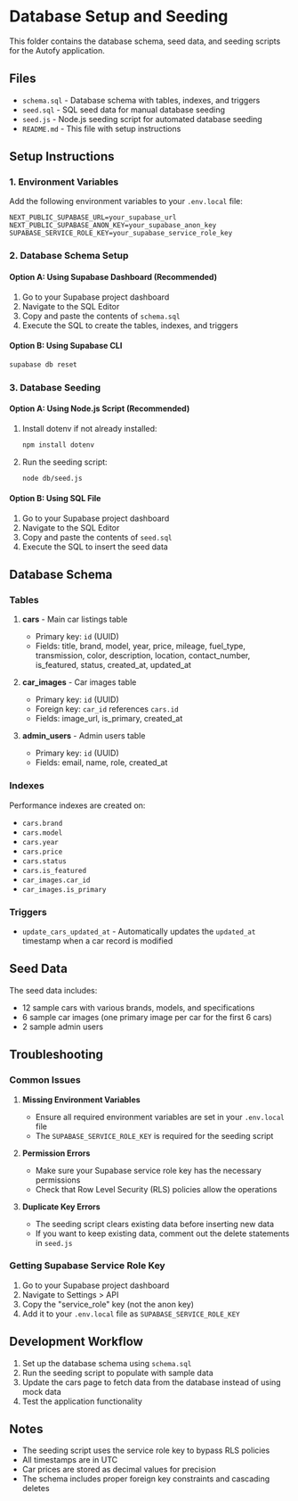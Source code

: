 # Database Setup and Seeding

This folder contains the database schema, seed data, and seeding scripts for the Autofy application.

## Files

- `schema.sql` - Database schema with tables, indexes, and triggers
- `seed.sql` - SQL seed data for manual database seeding
- `seed.js` - Node.js seeding script for automated database seeding
- `README.md` - This file with setup instructions

## Setup Instructions

### 1. Environment Variables

Add the following environment variables to your `.env.local` file:

```env
NEXT_PUBLIC_SUPABASE_URL=your_supabase_url
NEXT_PUBLIC_SUPABASE_ANON_KEY=your_supabase_anon_key
SUPABASE_SERVICE_ROLE_KEY=your_supabase_service_role_key
```

### 2. Database Schema Setup

#### Option A: Using Supabase Dashboard (Recommended)
1. Go to your Supabase project dashboard
2. Navigate to the SQL Editor
3. Copy and paste the contents of `schema.sql`
4. Execute the SQL to create the tables, indexes, and triggers

#### Option B: Using Supabase CLI
```bash
supabase db reset
```

### 3. Database Seeding

#### Option A: Using Node.js Script (Recommended)
1. Install dotenv if not already installed:
   ```bash
   npm install dotenv
   ```

2. Run the seeding script:
   ```bash
   node db/seed.js
   ```

#### Option B: Using SQL File
1. Go to your Supabase project dashboard
2. Navigate to the SQL Editor
3. Copy and paste the contents of `seed.sql`
4. Execute the SQL to insert the seed data

## Database Schema

### Tables

1. **cars** - Main car listings table
   - Primary key: `id` (UUID)
   - Fields: title, brand, model, year, price, mileage, fuel_type, transmission, color, description, location, contact_number, is_featured, status, created_at, updated_at

2. **car_images** - Car images table
   - Primary key: `id` (UUID)
   - Foreign key: `car_id` references `cars.id`
   - Fields: image_url, is_primary, created_at

3. **admin_users** - Admin users table
   - Primary key: `id` (UUID)
   - Fields: email, name, role, created_at

### Indexes

Performance indexes are created on:
- `cars.brand`
- `cars.model`
- `cars.year`
- `cars.price`
- `cars.status`
- `cars.is_featured`
- `car_images.car_id`
- `car_images.is_primary`

### Triggers

- `update_cars_updated_at` - Automatically updates the `updated_at` timestamp when a car record is modified

## Seed Data

The seed data includes:
- 12 sample cars with various brands, models, and specifications
- 6 sample car images (one primary image per car for the first 6 cars)
- 2 sample admin users

## Troubleshooting

### Common Issues

1. **Missing Environment Variables**
   - Ensure all required environment variables are set in your `.env.local` file
   - The `SUPABASE_SERVICE_ROLE_KEY` is required for the seeding script

2. **Permission Errors**
   - Make sure your Supabase service role key has the necessary permissions
   - Check that Row Level Security (RLS) policies allow the operations

3. **Duplicate Key Errors**
   - The seeding script clears existing data before inserting new data
   - If you want to keep existing data, comment out the delete statements in `seed.js`

### Getting Supabase Service Role Key

1. Go to your Supabase project dashboard
2. Navigate to Settings > API
3. Copy the "service_role" key (not the anon key)
4. Add it to your `.env.local` file as `SUPABASE_SERVICE_ROLE_KEY`

## Development Workflow

1. Set up the database schema using `schema.sql`
2. Run the seeding script to populate with sample data
3. Update the cars page to fetch data from the database instead of using mock data
4. Test the application functionality

## Notes

- The seeding script uses the service role key to bypass RLS policies
- All timestamps are in UTC
- Car prices are stored as decimal values for precision
- The schema includes proper foreign key constraints and cascading deletes 